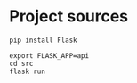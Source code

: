 # Project sources

```shell
pip install Flask
```

```shell
export FLASK_APP=api
cd src
flask run
```
